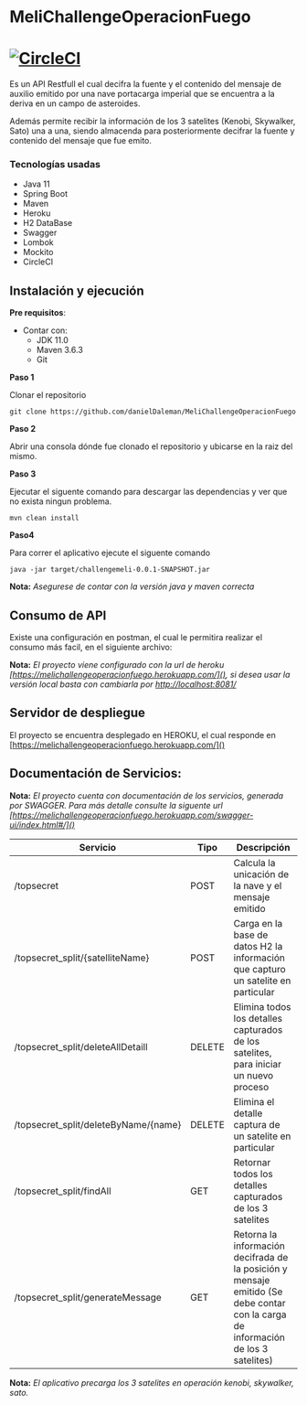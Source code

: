 # MeliChallengeOperacionFuego

[![CircleCI](https://circleci.com/gh/danielDaleman/MeliChallengeOperacionFuego.svg?style=svg&circle-token=2ed89382eeacbfba9bfa3d961b18d7682f0590d9)](https://circleci.com/gh/danielDaleman/MeliChallengeOperacionFuego)
======
Es un API Restfull el cual decifra la fuente y el contenido del mensaje de auxilio emitido por una nave portacarga imperial que se encuentra a la deriva en un campo de asteroides.

Además permite recibir la información de los 3 satelites (Kenobi, Skywalker, Sato) una a una, siendo almacenda para posteriormente decifrar la fuente y contenido del mensaje que fue emito.

### Tecnologías usadas
- Java 11
- Spring Boot
- Maven
- Heroku
- H2 DataBase
- Swagger
- Lombok
- Mockito
- CircleCI

## Instalación y ejecución

**Pre requisitos**:
- Contar con:
  - JDK 11.0
  - Maven 3.6.3
  - Git

**Paso 1**

Clonar el repositorio
```
git clone https://github.com/danielDaleman/MeliChallengeOperacionFuego
```

**Paso 2**

Abrir una consola dónde fue clonado el repositorio y ubicarse en la raiz del mismo.

**Paso 3**

Ejecutar el siguente comando para descargar las dependencias y ver que no exista ningun problema.
```
mvn clean install
```
**Paso4**

Para correr el aplicativo ejecute el siguente comando
```
java -jar target/challengemeli-0.0.1-SNAPSHOT.jar
```
**Nota:** 
*Asegurese de contar con la versión java y maven correcta*

## Consumo de API

Existe una configuración en postman, el cual le permitira realizar el consumo más facil, en el siguiente archivo: 

**Nota:** 
*El proyecto viene configurado con la url de heroku [https://melichallengeoperacionfuego.herokuapp.com/](), si desea usar la versión local basta con cambiarla por [http://localhost:8081/]()*

## Servidor de despliegue

El proyecto se encuentra desplegado en HEROKU, el cual responde en [https://melichallengeoperacionfuego.herokuapp.com/]()


## Documentación de Servicios:
**Nota:** 
*El proyecto cuenta con documentación de los servicios, generada por SWAGGER. Para más detalle consulte la siguente url [https://melichallengeoperacionfuego.herokuapp.com/swagger-ui/index.html#/]()*

| Servicio | Tipo | Descripción |
|--|--|--|
| /topsecret | POST | Calcula la unicación de la nave y el mensaje emitido |
| /topsecret_split/{satelliteName} | POST | Carga en la base de datos H2 la información que capturo un satelite en particular |
| /topsecret_split/deleteAllDetaill | DELETE | Elimina todos los detalles capturados de los satelites, para iniciar un nuevo proceso |
| /topsecret_split/deleteByName/{name} | DELETE | Elimina el detalle captura de un satelite en particular |
| /topsecret_split/findAll | GET | Retornar todos los detalles capturados de los 3 satelites |
| /topsecret_split/generateMessage | GET | Retorna la información decifrada de la posición y mensaje emitido (Se debe contar con la carga de información de los 3 satelites)|

**Nota:** 
*El aplicativo precarga los 3 satelites en operación kenobi, skywalker, sato.*



